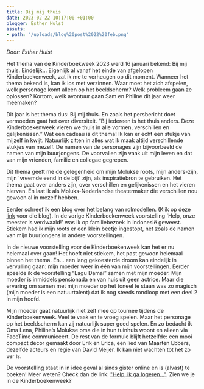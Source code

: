 ```yaml
---
title: Bij mij thuis
date: 2023-02-22 10:17:00 +01:00
blogger: Esther Hulst
assets:
- path: "/uploads/blog%20post%2022%20feb.png"
---
```


*Door: Esther Hulst*

Het thema van de Kinderboekweek 2023 werd 16 januari bekend: Bij mij thuis. Eindelijk…
Eigenlijk al vanaf het einde van afgelopen Kinderboekenweek, zat ik me te verheugen op dit moment. Wanneer het thema bekend is, kan ik los met verzinnen. Waar moet het zich afspelen, welk personage komt alleen op het beeldscherm? Welk probleem gaan ze oplossen? Kortom, welk avontuur gaan Sam en Philine dit jaar weer meemaken? 

Dit jaar is het thema dus: Bij mij thuis. En zoals het persbericht doet vermoeden gaat het over diversiteit. “Bij iedereen is het thuis anders. Deze Kinderboekenweek vieren we thuis in alle vormen, verschillen en gelijkenissen.”  Wat een cadeau is dit thema! Ik kan er echt een stukje van mijzelf in kwijt. Natuurlijk zitten in alles wat ik maak altijd verschillende stukjes van mezelf. De namen van de personages zijn bijvoorbeeld de namen van mijn buurjongens. De voorvallen zijn vaak uit mijn leven en dat van mijn vrienden, familie en collegae gegrepen. 

Dit thema geeft me de gelegenheid om mijn Molukse roots, mijn anders-zijn, mijn 'vreemde eend in de bijt' zijn, als inspiratiebron te gebruiken. Het thema gaat over anders zijn, over verschillen en gelijkenissen en het vieren hiervan. En laat ik als Moluks-Nederlandse theatermaker die verschillen nou gewoon al in mezelf hebben.

Eerder schreef ik een blog over het belang van rolmodellen. (Klik op deze [link](https://www.opde1sterij.nl/l/blog/9-11-2022-representatie/) voor die blog). In de vorige Kinderboekenweek voorstelling 'Help, onze meester is verdwaald!' was ik op familiebezoek in Indonesië geweest. Stiekem had ik mijn roots er een klein beetje ingestopt, net zoals de namen van mijn buurjongens in andere voorstellingen.

In de nieuwe voorstelling voor de Kinderboekenweek kan het er nu helemaal over gaan! Het hoeft niet stiekem, het past gewoon helemaal binnen het thema. En... een lang gekoesterde droom kan eindelijk in vervulling gaan: mijn moeder weer in één van mijn voorstellingen. Eerder speelde ik de voorstelling “Lagu Damai” samen met mijn moeder. Mijn moeder is inmiddels pensionada en van huis uit geen actrice. Maar die ervaring om samen met mijn moeder op het toneel te staan was zo magisch (mijn moeder is een natuurtalent) dat ik nog steeds rondloop met een deel 2 in mijn hoofd. 

Mijn moeder gaat natuurlijk niet zelf mee op tournee tijdens de Kinderboekenweek. Veel te vaak en te vroeg spelen. Maar het personage op het beeldscherm kan zij natuurlijk super goed spelen. En zo bedacht ik Oma Lena, Philine’s Molukse oma die in hun tuinhuis woont en alleen via FaceTime communiceert. De rest van de formule blijft hetzelfde: een mooi compact decor gemaakt door Erik en Erica, een lied van Maarten Ebbers, dezelfde acteurs en regie van David Meijer. Ik kan niet wachten tot het zo ver is.

De voorstelling staat in in idee geval al sinds gister online en is (alvast) te boeken! Meer weten? Check dan de link: ["Help, ik ga logeren..."](https://www.opde1sterij.nl/theatergroep-zwerm/help-ik-ga-logeren/). Zien we je in de Kinderboekenweek?
